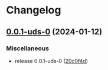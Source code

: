 # Changelog

## [0.0.1-uds-0](https://github.com/MxNxPx/quick-test/compare/v0.0.1-uds-0...v0.0.1-uds-0) (2024-01-12)


### Miscellaneous

* release 0.0.1-uds-0 ([20c0f4d](https://github.com/MxNxPx/quick-test/commit/20c0f4da60b944039c4f780d15369d0de60c56f5))
